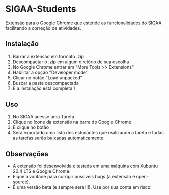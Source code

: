 # SIGAA-Students

Extensão para o Google Chrome que estende as funcionalidades do SIGAA facilitando a correção de atividades.

## Instalação

1) Baixar a extensão em formato .zip 
2) Descompactar o .zip em algum diretório de sua escolha
3) No Google Chrome entrar em "More Tools >> Extensions"
4) Habilitar a opção "Developer mode"
5) Clicar no botão "Load unpacked"
6) Buscar a pasta descompactada 
7) E a instalação está completa!!

## Uso

1) No SIGAA acesse uma Tarefa
2) Clique no ícone da extensão na barra do Google Chrome
3) E clique no botão
4) Será exportado uma lista dos estudantes que realizaram a tarefa e todas as tarefas serão baixadas automaticamente


## Observações

* A extensão foi desenvolvida e testada em uma máquina com Xubuntu 20.4 LTS e Google Chrome. 
* Fique a vontade para corrigir possíveis bugs (a extensão é open-source).
* É uma versão beta (e sempre será !!!). Use por sua conta em risco!
